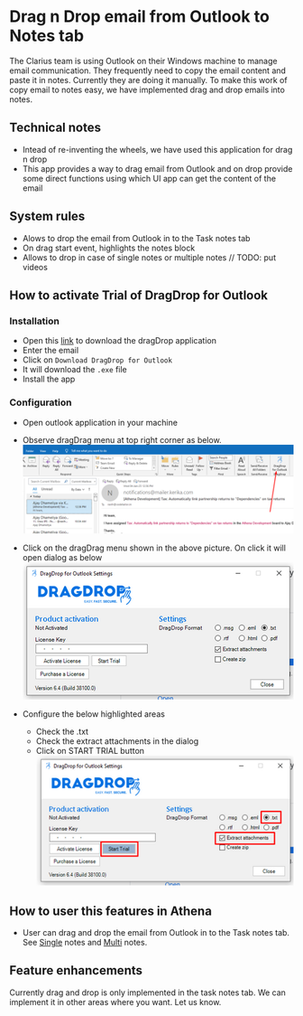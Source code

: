 # Drag n Drop email from Outlook to Notes tab

The Clarius team is using Outlook on their Windows machine to manage email communication. They frequently need to copy the email content and paste it in notes. Currently they are doing it manually. To make this work of copy email to notes easy, we have implemented drag and drop emails into notes. 

## Technical notes
- Intead of re-inventing the wheels, we have used this application for drag n drop
- This app provides a way to drag email from Outlook and on drop provide some direct functions using which UI app can get the content of the email

## System rules
- Alows to drop the email from Outlook in to the Task notes tab
- On drag start event, highlights the notes block
- Allows to drop in case of single notes or multiple notes // TODO: put videos

## How to activate Trial of DragDrop for Outlook

### Installation
- Open this [link](https://www.dragdrop.com/download-free-trial/) to download the dragDrop application
- Enter the email
- Click on `Download DragDrop for Outlook` 
- It will download the `.exe` file
- Install the app

### Configuration
- Open outlook application in your machine
- Observe dragDrag menu at top right corner as below. 
![Shows dragdrop icon from outlook](./dragdrag-menu-from-the-outlook.png)

- Click on the dragDrag menu shown in the above picture. On click it will open dialog as below
![Drag-drop dialog](./drag-drop-dialog.png)

- Configure the below highlighted areas
    - Check the .txt 
    - Check the extract attachments in the dialog
    - Click on START TRIAL button
 ![Drag-drop dialog](./select-licence-free-trial-with-these-option.png)
    

## How to user this features in Athena
- User can drag and drop the email from Outlook in to the Task notes tab. See [Single](https://drive.google.com/file/d/1Ae0GULXlENYFlyt5dxYYgU-5CDVa_vis/view?usp=share_link) notes and [Multi](https://drive.google.com/file/d/1XIw6HsIsL9IIA7wBEoLAEzml0Dfcv1CG/view?usp=share_link) notes.


## Feature enhancements
Currently drag and drop is only implemented in the task notes tab. We can implement it in other areas where you want. Let us know. 
